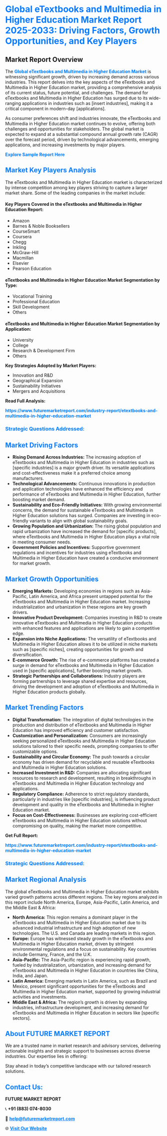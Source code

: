 <h1 style="color: #007BFF;">Global eTextbooks and Multimedia in Higher Education Market Report 2025-2033: Driving Factors, Growth Opportunities, and Key Players</h1>

<section id="overview">
<h2>Market Report Overview</h2>
<p>The <a href="https://www.futuremarketreport.com/industry-report/etextbooks-and-multimedia-in-higher-education-market" style="color: #007BFF; text-decoration: none;"><strong>Global eTextbooks and Multimedia in Higher Education Market</strong></a> is witnessing significant growth, driven by increasing demand across various industries. This report delves into the key aspects of the eTextbooks and Multimedia in Higher Education market, providing a comprehensive analysis of its current status, future potential, and challenges. The demand for eTextbooks and Multimedia in Higher Education has surged due to its wide-ranging applications in industries such as [insert industries], making it a critical component in modern-day [applications].</p>
<p>As consumer preferences shift and industries innovate, the eTextbooks and Multimedia in Higher Education market continues to evolve, offering both challenges and opportunities for stakeholders. The global market is expected to expand at a substantial compound annual growth rate (CAGR) over the forecast period, driven by technological advancements, emerging applications, and increasing investments by major players.</p>
</section>

<section id="overview">
<p><a href="https://www.futuremarketreport.com/request-sample/reportId=82547" style="color: #007BFF; text-decoration: none;"><strong>Explore Sample Report Here</strong></a></p>
</section>

<section id="key-players">
<h2 style="color: #007BFF;">Market Key Players Analysis</h2>
<p>The eTextbooks and Multimedia in Higher Education market is characterized by intense competition among key players striving to capture a larger market share. Some of the leading companies in the market include:</p>
<h4>Key Players Covered in the eTextbooks and Multimedia in Higher Education Report:</h4>
<ul><li>Amazon</li><li>Barnes &amp; Noble Booksellers</li><li>CourseSmart</li><li>Coursera</li><li>Chegg</li><li>Inkling</li><li>McGraw-Hill</li><li>Macmillan</li><li>Elsevier</li><li>Pearson Education</li></ul>
<h4>eTextbooks and Multimedia in Higher Education Market Segmentation by Type:</h4>
<ul><li>Vocational Training</li><li>Professional Education</li><li>Skill Development</li><li>Others</li></ul>

<h4>eTextbooks and Multimedia in Higher Education Market Segmentation by Application:</h4>
<ul><li>University</li><li>College</li><li>Research &amp; Development Firm</li><li>Others</li></ul>
<p><strong>Key Strategies Adopted by Market Players:</strong></p>
<ul>
<li>Innovation and R&D</li>
<li>Geographical Expansion</li>
<li>Sustainability Initiatives</li>
<li>Mergers and Acquisitions</li>
</ul>
</section>

<section>
<p><strong>Read Full Analysis: </strong></p><a href="https://www.futuremarketreport.com/industry-report/etextbooks-and-multimedia-in-higher-education-market" style="color: #007BFF; text-decoration: none;"><strong>https://www.futuremarketreport.com/industry-report/etextbooks-and-multimedia-in-higher-education-market</strong></a>
<h3 style="color: #007BFF;">Strategic Questions Addressed:</h3>
</section>

<section id="driving-factors">
<h2 style="color: #007BFF;">Market Driving Factors</h2>
<ul>
<li><strong>Rising Demand Across Industries:</strong> The increasing adoption of eTextbooks and Multimedia in Higher Education in industries such as [specific industries] is a major growth driver. Its versatile applications and cost-effectiveness make it a preferred choice among manufacturers.</li>
<li><strong>Technological Advancements:</strong> Continuous innovations in production and application technologies have enhanced the efficiency and performance of eTextbooks and Multimedia in Higher Education, further boosting market demand.</li>
<li><strong>Sustainability and Eco-Friendly Initiatives:</strong> With growing environmental concerns, the demand for sustainable eTextbooks and Multimedia in Higher Education solutions has surged. Companies are investing in eco-friendly variants to align with global sustainability goals.</li>
<li><strong>Growing Population and Urbanization:</strong> The rising global population and rapid urbanization have increased the demand for [specific products], where eTextbooks and Multimedia in Higher Education plays a vital role in meeting consumer needs.</li>
<li><strong>Government Policies and Incentives:</strong> Supportive government regulations and incentives for industries using eTextbooks and Multimedia in Higher Education have created a conducive environment for market growth.</li>
</ul>
</section>

<section id="growth-opportunities">
<h2 style="color: #007BFF;">Market Growth Opportunities</h2>
<ul>
<li><strong>Emerging Markets:</strong> Developing economies in regions such as Asia-Pacific, Latin America, and Africa present untapped potential for the eTextbooks and Multimedia in Higher Education market. Increasing industrialization and urbanization in these regions are key growth drivers.</li>
<li><strong>Innovative Product Development:</strong> Companies investing in R&D to create innovative eTextbooks and Multimedia in Higher Education products with enhanced features and applications are likely to gain a competitive edge.</li>
<li><strong>Expansion into Niche Applications:</strong> The versatility of eTextbooks and Multimedia in Higher Education allows it to be utilized in niche markets such as [specific niches], creating opportunities for growth and diversification.</li>
<li><strong>E-commerce Growth:</strong> The rise of e-commerce platforms has created a surge in demand for eTextbooks and Multimedia in Higher Education used in [specific applications], further boosting market growth.</li>
<li><strong>Strategic Partnerships and Collaborations:</strong> Industry players are forming partnerships to leverage shared expertise and resources, driving the development and adoption of eTextbooks and Multimedia in Higher Education products globally.</li>
</ul>
</section>

<section id="trending-factors">
<h2 style="color: #007BFF;">Market Trending Factors</h2>
<ul>
<li><strong>Digital Transformation:</strong> The integration of digital technologies in the production and distribution of eTextbooks and Multimedia in Higher Education has improved efficiency and customer satisfaction.</li>
<li><strong>Customization and Personalization:</strong> Consumers are increasingly seeking personalized eTextbooks and Multimedia in Higher Education solutions tailored to their specific needs, prompting companies to offer customizable options.</li>
<li><strong>Sustainability and Circular Economy:</strong> The push towards a circular economy has driven demand for recyclable and reusable eTextbooks and Multimedia in Higher Education solutions.</li>
<li><strong>Increased Investment in R&D:</strong> Companies are allocating significant resources to research and development, resulting in breakthroughs in eTextbooks and Multimedia in Higher Education technology and applications.</li>
<li><strong>Regulatory Compliance:</strong> Adherence to strict regulatory standards, particularly in industries like [specific industries], is influencing product development and quality in the eTextbooks and Multimedia in Higher Education market.</li>
<li><strong>Focus on Cost-Effectiveness:</strong> Businesses are exploring cost-efficient eTextbooks and Multimedia in Higher Education solutions without compromising on quality, making the market more competitive.</li>
</ul>
</section>

<section>
<p><strong>Get Full Report: </strong></p><a href="https://www.futuremarketreport.com/industry-report/etextbooks-and-multimedia-in-higher-education-market" style="color: #007BFF; text-decoration: none;"><strong>https://www.futuremarketreport.com/industry-report/etextbooks-and-multimedia-in-higher-education-market</strong></a>
<h3 style="color: #007BFF;">Strategic Questions Addressed:</h3>
</section>


<section id="regional-analysis">
<h2 style="color: #007BFF;">Market Regional Analysis</h2>
<p>The global eTextbooks and Multimedia in Higher Education market exhibits varied growth patterns across different regions. The key regions analyzed in this report include North America, Europe, Asia-Pacific, Latin America, and the Middle East & Africa:</p>
<ul>
<li><strong>North America:</strong> This region remains a dominant player in the eTextbooks and Multimedia in Higher Education market due to its advanced industrial infrastructure and high adoption of new technologies. The U.S. and Canada are leading markets in this region.</li>
<li><strong>Europe:</strong> Europe has witnessed steady growth in the eTextbooks and Multimedia in Higher Education market, driven by stringent environmental regulations and a focus on sustainability. Key countries include Germany, France, and the U.K.</li>
<li><strong>Asia-Pacific:</strong> The Asia-Pacific region is experiencing rapid growth, fueled by industrialization, urbanization, and increasing demand for eTextbooks and Multimedia in Higher Education in countries like China, India, and Japan.</li>
<li><strong>Latin America:</strong> Emerging markets in Latin America, such as Brazil and Mexico, present significant opportunities for the eTextbooks and Multimedia in Higher Education market, supported by growing industrial activities and investments.</li>
<li><strong>Middle East & Africa:</strong> The region’s growth is driven by expanding industries, infrastructure development, and increasing demand for eTextbooks and Multimedia in Higher Education in sectors like [specific sectors].</li>
</ul>
</section>

<footer>
<h2 style="color: #007BFF;">About FUTURE MARKET REPORT</h2>
<p>We are a trusted name in market research and advisory services, delivering actionable insights and strategic support to businesses across diverse industries. Our expertise lies in offering:</p>

<p>Stay ahead in today’s competitive landscape with our tailored research solutions.</p>

<h2 style="color: #007BFF;">Contact Us:</h2>
<p><strong>FUTURE MARKET REPORT</strong></p>
<p>📞 <strong>+91 (883) 074-8030</strong></p>
<p>📧 <strong><a href="mailto:help@futuremarketreport.com" style="color: #007BFF;">help@futuremarketreport.com</a></strong></p>
<p>🌐 <strong><a href="https://www.futuremarketreport.com/" style="color: #007BFF;">Visit Our Website</a></strong></p>
</footer>